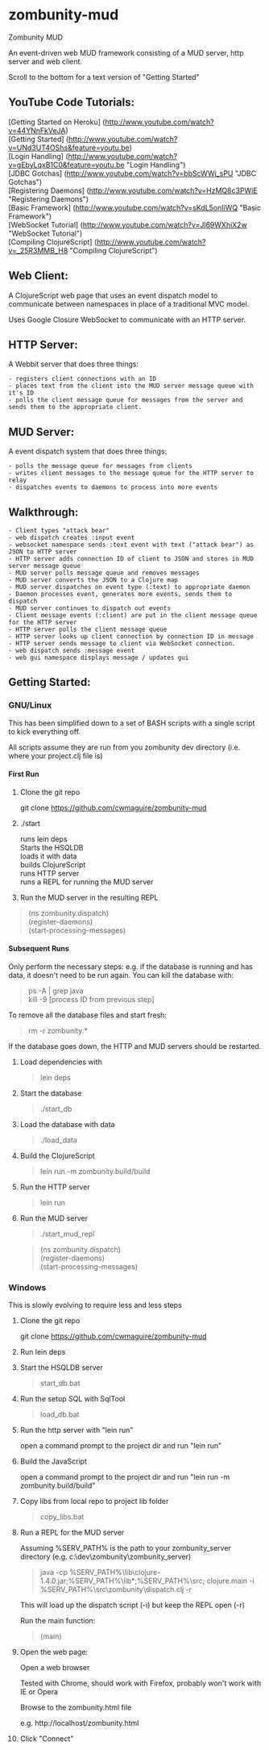 zombunity-mud
=============

Zombunity MUD

An event-driven web MUD framework consisting of a MUD server, http server and web client.

Scroll to the bottom for a text version of "Getting Started"

YouTube Code Tutorials:
-----------------------
[Getting Started on Heroku] (http://www.youtube.com/watch?v=44YNnFkVeJA) <br>
[Getting Started] (http://www.youtube.com/watch?v=UNd3UT4OShs&feature=youtu.be) <br>
[Login Handling] (http://www.youtube.com/watch?v=gEbyLqxB1C0&feature=youtu.be "Login Handling") <br>
[JDBC Gotchas] (http://www.youtube.com/watch?v=bbScWWj_sPU "JDBC Gotchas") <br>
[Registering Daemons] (http://www.youtube.com/watch?v=HzMQ8c3PWiE "Registering Daemons") <br>
[Basic Framework] (http://www.youtube.com/watch?v=sKdL5onIiWQ "Basic Framework") <br>
[WebSocket Tutorial] (http://www.youtube.com/watch?v=Jl69WXhiX2w "WebSocket Tutorial") <br>
[Compiling ClojureScript] (http://www.youtube.com/watch?v=_25R3MMB_H8 "Compiling ClojureScript") <br>

Web Client:
-----------

  A ClojureScript web page that uses an event dispatch model to communicate between namespaces in place of
  a traditional MVC model.

  Uses Google Closure WebSocket to communicate with an HTTP server.

HTTP Server:
------------

  A Webbit server that does three things:

    - registers client connections with an ID
    - places text from the client into the MUD server message queue with it's ID
    - polls the client message queue for messages from the server and sends them to the appropriate client.

MUD Server:
-----------

  A event dispatch system that does three things:

    - polls the message queue for messages from clients
    - writes client messages to the message queue for the HTTP server to relay
    - dispatches events to daemons to process into more events

Walkthrough:
------------

    - Client types "attack bear"
    - web dispatch creates :input event
    - websocket namespace sends :text event with text ("attack bear") as JSON to HTTP server
    - HTTP server adds connection ID of client to JSON and stores in MUD server message queue
    - MUD server polls message queue and removes messages
    - MUD server converts the JSON to a Clojure map
    - MUD server dispatches on event type (:text) to appropriate daemon
    - Daemon processes event, generates more events, sends them to dispatch
    - MUD server continues to dispatch out events
    - Client message events (:client) are put in the client message queue for the HTTP server
    - HTTP server polls the client message queue
    - HTTP server looks up client connection by connection ID in message
    - HTTP server sends message to client via WebSocket connection.
    - web dispatch sends :message event
    - web gui namespace displays message / updates gui


Getting Started:
----------------

### GNU/Linux

This has been simplified down to a set of BASH scripts with a single script to kick everything off. 

All scripts assume they are run from you zombunity dev directory (i.e. where your project.clj file is)

#### First Run

1. Clone the git repo

    git clone https://github.com/cwmaguire/zombunity-mud

1. ./start

    runs lein deps <br>
    Starts the HSQLDB <br>
    loads it with data <br>
    builds ClojureScript <br>
    runs HTTP server <br>
    runs a REPL for running the MUD server

1. Run the MUD server in the resulting REPL

> (ns zombunity.dispatch) <br>
> (register-daemons) <br>
> (start-processing-messages) <br>

#### Subsequent Runs

Only perform the necessary steps: e.g. if the database is running and has data, it doesn't need to be run again. 
You can kill the database with: 

> ps -A | grep java <br>
> kill -9 [process ID from previous step]

To remove all the database files and start fresh: 

> rm -r zombunity.*

If the database goes down, the HTTP and MUD servers should be restarted. 

1. Load dependencies with

    > lein deps

2. Start the database

    > ./start_db

3. Load the database with data 

    > ./load_data

4. Build the ClojureScript

    > lein run -m zombunity.build/build

5. Run the HTTP server

    > lein run

6. Run the MUD server

    > ./start_mud_repl

    > (ns zombunity.dispatch) <br>
    > (register-daemons) <br>
    > (start-processing-messages)

### Windows

This is slowly evolving to require less and less steps

1. Clone the git repo

    git clone https://github.com/cwmaguire/zombunity-mud

1. Run lein deps

1. Start the HSQLDB server

    > start_db.bat

1. Run the setup SQL with SqlTool

    > load_db.bat

1. Run the http server with "lein run"

    open a command prompt to the project dir and run "lein run"

1. Build the JavaScript

    open a command prompt to the project dir and run "lein run -m zombunity.build/build"

1. Copy libs from local repo to project lib folder

    > copy_libs.bat

1. Run a REPL for the MUD server

    Assuming %SERV_PATH% is the path to your zombunity_server directory (e.g. c:\dev\zombunity\zombunity_server)

    > java -cp %SERV_PATH%\lib\clojure-1.4.0.jar;%SERV_PATH%\lib\*;%SERV_PATH%\src\; clojure.main -i %SERV_PATH%\src\zombunity\dispatch.clj -r

    This will load up the dispatch script (-i) but keep the REPL open (-r)

    Run the main function:

    > (main)


1. Open the web page:

    Open a web browser

    Tested with Chrome, should work with Firefox, probably won't work with IE or Opera

    Browse to the zombunity.html file

    e.g. http://localhost/zombunity.html

1. Click "Connect"
